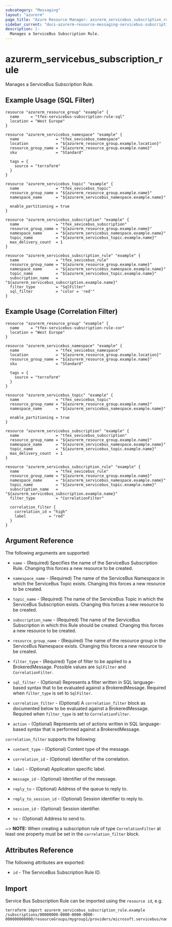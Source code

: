 ```yaml
---
subcategory: "Messaging"
layout: "azurerm"
page_title: "Azure Resource Manager: azurerm_servicebus_subscription_rule"
sidebar_current: "docs-azurerm-resource-messaging-servicebus-subscription-rule"
description: |-
  Manages a ServiceBus Subscription Rule.
---
```


# azurerm_servicebus_subscription_rule

Manages a ServiceBus Subscription Rule.

## Example Usage (SQL Filter)

```hcl
resource "azurerm_resource_group" "example" {
  name     = "tfex-servicebus-subscription-rule-sql"
  location = "West Europe"
}

resource "azurerm_servicebus_namespace" "example" {
  name                = "tfex_sevicebus_namespace"
  location            = "${azurerm_resource_group.example.location}"
  resource_group_name = "${azurerm_resource_group.example.name}"
  sku                 = "Standard"

  tags = {
    source = "terraform"
  }
}

resource "azurerm_servicebus_topic" "example" {
  name                = "tfex_sevicebus_topic"
  resource_group_name = "${azurerm_resource_group.example.name}"
  namespace_name      = "${azurerm_servicebus_namespace.example.name}"

  enable_partitioning = true
}

resource "azurerm_servicebus_subscription" "example" {
  name                = "tfex_sevicebus_subscription"
  resource_group_name = "${azurerm_resource_group.example.name}"
  namespace_name      = "${azurerm_servicebus_namespace.example.name}"
  topic_name          = "${azurerm_servicebus_topic.example.name}"
  max_delivery_count  = 1
}

resource "azurerm_servicebus_subscription_rule" "example" {
  name                = "tfex_sevicebus_rule"
  resource_group_name = "${azurerm_resource_group.example.name}"
  namespace_name      = "${azurerm_servicebus_namespace.example.name}"
  topic_name          = "${azurerm_servicebus_topic.example.name}"
  subscription_name   = "${azurerm_servicebus_subscription.example.name}"
  filter_type         = "SqlFilter"
  sql_filter          = "color = 'red'"
}
```

## Example Usage (Correlation Filter)

```hcl
resource "azurerm_resource_group" "example" {
  name     = "tfex-servicebus-subscription-rule-cor"
  location = "West Europe"
}

resource "azurerm_servicebus_namespace" "example" {
  name                = "tfex_sevicebus_namespace"
  location            = "${azurerm_resource_group.example.location}"
  resource_group_name = "${azurerm_resource_group.example.name}"
  sku                 = "Standard"

  tags = {
    source = "terraform"
  }
}

resource "azurerm_servicebus_topic" "example" {
  name                = "tfex_sevicebus_topic"
  resource_group_name = "${azurerm_resource_group.example.name}"
  namespace_name      = "${azurerm_servicebus_namespace.example.name}"

  enable_partitioning = true
}

resource "azurerm_servicebus_subscription" "example" {
  name                = "tfex_sevicebus_subscription"
  resource_group_name = "${azurerm_resource_group.example.name}"
  namespace_name      = "${azurerm_servicebus_namespace.example.name}"
  topic_name          = "${azurerm_servicebus_topic.example.name}"
  max_delivery_count  = 1
}

resource "azurerm_servicebus_subscription_rule" "example" {
  name                = "tfex_sevicebus_rule"
  resource_group_name = "${azurerm_resource_group.example.name}"
  namespace_name      = "${azurerm_servicebus_namespace.example.name}"
  topic_name          = "${azurerm_servicebus_topic.example.name}"
  subscription_name   = "${azurerm_servicebus_subscription.example.name}"
  filter_type         = "CorrelationFilter"

  correlation_filter {
    correlation_id = "high"
    label          = "red"
  }
}
```

## Argument Reference

The following arguments are supported:

* `name` - (Required) Specifies the name of the ServiceBus Subscription Rule. Changing this forces a new resource to be created.

* `namespace_name` - (Required) The name of the ServiceBus Namespace in which the ServiceBus Topic exists. Changing this forces a new resource to be created.

* `topic_name` - (Required) The name of the ServiceBus Topic in which the ServiceBus Subscription exists. Changing this forces a new resource to be created.

* `subscription_name` - (Required) The name of the ServiceBus Subscription in which this Rule should be created. Changing this forces a new resource to be created.

* `resource_group_name` - (Required) The name of the resource group in the ServiceBus Namespace exists. Changing this forces a new resource to be created.

* `filter_type` - (Required) Type of filter to be applied to a BrokeredMessage. Possible values are `SqlFilter` and `CorrelationFilter`.

* `sql_filter` - (Optional) Represents a filter written in SQL language-based syntax that to be evaluated against a BrokeredMessage. Required when `filter_type` is set to `SqlFilter`.

* `correlation_filter` - (Optional) A `correlation_filter` block as documented below to be evaluated against a BrokeredMessage. Required when `filter_type` is set to `CorrelationFilter`.

* `action` - (Optional) Represents set of actions written in SQL language-based syntax that is performed against a BrokeredMessage.

`correlation_filter` supports the following:

* `content_type` - (Optional) Content type of the message.

* `correlation_id` - (Optional) Identifier of the correlation.

* `label` - (Optional) Application specific label.

* `message_id` - (Optional) Identifier of the message.

* `reply_to` - (Optional) Address of the queue to reply to.

* `reply_to_session_id` - (Optional) Session identifier to reply to.

* `session_id` - (Optional) Session identifier.

* `to` - (Optional) Address to send to.

~> **NOTE:** When creating a subscription rule of type `CorrelationFilter` at least one property must be set in the `correlation_filter` block.


## Attributes Reference

The following attributes are exported:

* `id` - The ServiceBus Subscription Rule ID.

## Import

Service Bus Subscription Rule can be imported using the `resource id`, e.g.

```shell
terraform import azurerm_servicebus_subscription_rule.example /subscriptions/00000000-0000-0000-0000-000000000000/resourceGroups/mygroup1/providers/microsoft.servicebus/namespaces/sbns1/topics/sntopic1/subscriptions/sbsub1/rules/sbrule1
```

